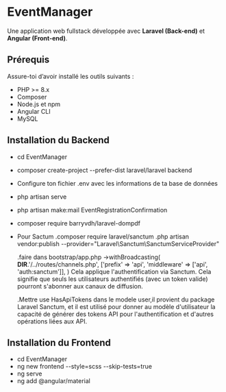 # EventManager
Une application web fullstack développée avec **Laravel (Back-end)** et **Angular (Front-end)**.

## Prérequis

Assure-toi d’avoir installé les outils suivants :

- PHP >= 8.x
- Composer
- Node.js et npm
- Angular CLI
- MySQL

##  Installation du Backend
- cd EventManager
- composer create-project --prefer-dist laravel/laravel backend
- Configure ton fichier .env avec les informations de ta base de données 
- php artisan serve
- php artisan make:mail EventRegistrationConfirmation
- composer require barryvdh/laravel-dompdf   
- Pour Sactum
     .composer require laravel/sanctum
     .php artisan vendor:publish --provider="Laravel\Sanctum\SanctumServiceProvider"

     .faire dans bootstrap/app.php
          ->withBroadcasting(
             __DIR__.'/../routes/channels.php',
            ['prefix' => 'api', 'middleware' => ['api', 'auth:sanctum']], )
     Cela applique l'authentification via Sanctum. Cela signifie que seuls les utilisateurs authentifiés (avec un token valide) pourront s'abonner aux canaux de diffusion.

     .Mettre use HasApiTokens dans le modele user,il provient du package Laravel Sanctum, et il est utilisé pour donner au modèle d'utilisateur la capacité de générer des tokens API pour l'authentification et d'autres opérations liées aux API.

##  Installation du Frontend
- cd EventManager
- ng new frontend --style=scss --skip-tests=true
- ng serve
- ng add @angular/material


